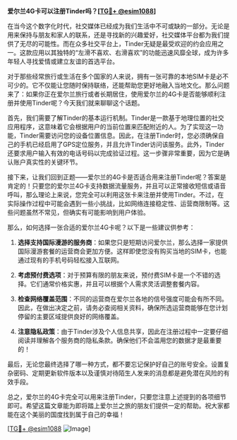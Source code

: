 **爱尔兰4G卡可以注册Tinder吗？[[TG💪+ @esim1088](https://t.me/s/esim1088)]**

在当今这个数字化时代，社交媒体已经成为我们生活中不可或缺的一部分。无论是用来保持与朋友和家人的联系，还是寻找新的兴趣爱好，社交媒体平台都为我们提供了无尽的可能性。而在众多社交平台上，Tinder无疑是最受欢迎的约会应用之一。这款应用以其独特的“左滑不喜欢、右滑喜欢”的功能迅速风靡全球，成为许多年轻人寻找爱情或建立友谊的首选平台。

对于那些经常旅行或生活在多个国家的人来说，拥有一张可靠的本地SIM卡是必不可少的。它不仅能让您随时保持联络，还能帮助您更好地融入当地文化。那么问题来了：如果你正在爱尔兰旅行或者长期居住，使用爱尔兰的4G卡是否能够顺利注册并使用Tinder呢？今天我们就来聊聊这个话题。

首先，我们需要了解Tinder的基本运行机制。Tinder是一款基于地理位置的社交应用程序，这意味着它会根据用户的当前位置来匹配附近的人。为了实现这一功能，Tinder需要访问您的设备位置信息。因此，在注册Tinder时，您必须确保自己的手机已经启用了GPS定位服务，并且允许Tinder访问该服务。此外，Tinder还要求用户输入有效的电话号码以完成验证过程。这一步骤非常重要，因为它是确认账户真实性的关键环节。

接下来，让我们回到正题——爱尔兰的4G卡是否适合用来注册Tinder呢？答案是肯定的！只要您的爱尔兰4G卡支持数据流量服务，并且可以正常接收短信或语音呼叫，那么理论上来说，您完全可以利用这张卡来注册并使用Tinder。不过，在实际操作过程中可能会遇到一些小挑战，比如网络连接稳定性、运营商限制等。这些问题虽然不常见，但确实有可能影响到用户体验。

那么，如何选择一张合适的爱尔兰4G卡呢？以下是一些建议供参考：

1. **选择支持国际漫游的服务商**：如果您只是短期访问爱尔兰，那么选择一家提供国际漫游套餐的运营商会更加方便。这样即使您没有购买当地的SIM卡，也能通过现有的手机号码轻松接入互联网。
   
2. **考虑预付费选项**：对于预算有限的朋友来说，预付费SIM卡是一个不错的选择。它们通常价格实惠，并且可以根据个人需求灵活调整套餐内容。

3. **检查网络覆盖范围**：不同的运营商在爱尔兰各地的信号强度可能会有所不同。因此，在做出决定之前，请务必查阅相关资料，确保所选运营商能够在您计划停留的主要区域提供良好的网络覆盖。

4. **注意隐私政策**：由于Tinder涉及个人信息共享，因此在注册过程中一定要仔细阅读并理解各个服务商的隐私条款。确保他们不会滥用您的数据才是最重要的！

最后，无论您最终选择了哪一种方式，都不要忘记保护好自己的账号安全。设置复杂密码、定期更新软件版本以及谨慎对待陌生人发来的消息都是避免潜在风险的有效手段。

总之，爱尔兰的4G卡完全可以用来注册Tinder，只要您注意上述提到的各项细节即可。希望这篇文章能为即将踏上爱尔兰之旅的朋友们提供一定的帮助。祝大家都能在这个美丽的国度找到属于自己的幸福！

[[TG💪+ @esim1088](https://t.me/s/esim1088) ![Image](https://i.postimg.cc/4NQfJmqS/Snipaste-2025-05-13-00-14-12.png)]